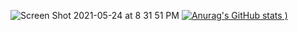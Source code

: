 ![Screen Shot 2021-05-24 at 8 31 51 PM](https://user-images.githubusercontent.com/75280353/119423265-e2d8a380-bcd0-11eb-8ea3-1ed1ae0e411a.png)
[![Anurag's GitHub stats](https://github-readme-stats.vercel.app/api?username=Will-Watson&count_private=true)
)](https://github.com/anuraghazra/github-readme-stats)

<!--
**Will-Watson/Will-Watson** is a ✨ _special_ ✨ repository because its `README.md` (this file) appears on your GitHub profile.

Here are some ideas to get you started:

- 🔭 I’m currently working on ...
- 🌱 I’m currently learning ...
- 👯 I’m looking to collaborate on ...
- 🤔 I’m looking for help with ...
- 💬 Ask me about ...
- 📫 How to reach me: ...
- 😄 Pronouns: ...
- ⚡ Fun fact: ...
-->
